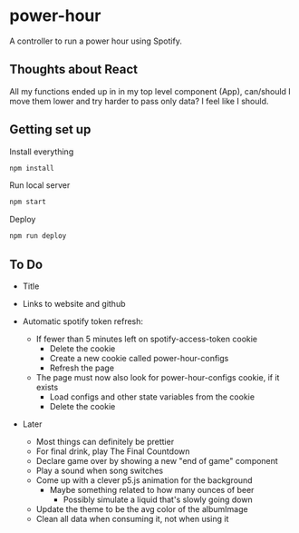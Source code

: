 # power-hour

A controller to run a power hour using Spotify.

## Thoughts about React

All my functions ended up in in my top level component (App), can/should I move them lower and try harder to pass only data? I feel like I should.

## Getting set up

Install everything

```sh
npm install
```

Run local server

```sh
npm start
```

Deploy

```sh
npm run deploy
```


## To Do

- Title
- Links to website and github

- Automatic spotify token refresh:
  - If fewer than 5 minutes left on spotify-access-token cookie
    - Delete the cookie
    - Create a new cookie called power-hour-configs
    - Refresh the page
  - The page must now also look for power-hour-configs cookie, if it exists
    - Load configs and other state variables from the cookie
    - Delete the cookie

- Later
  - Most things can definitely be prettier
  - For final drink, play The Final Countdown
  - Declare game over by showing a new "end of game" component
  - Play a sound when song switches
  - Come up with a clever p5.js animation for the background
    - Maybe something related to how many ounces of beer
      - Possibly simulate a liquid that's slowly going down
  - Update the theme to be the avg color of the albumImage
  - Clean all data when consuming it, not when using it
